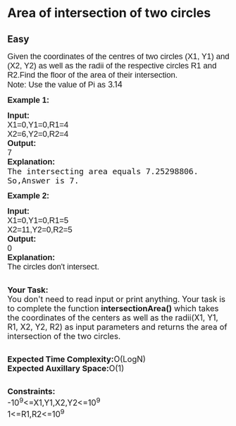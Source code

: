 # Area of intersection of two circles
## Easy
<div class="problems_problem_content__Xm_eO"><p><span style="font-size:18px"><span style="font-family:arial,helvetica,sans-serif">Given the coordinates of the centres of two circles (X1, Y1) and (X2, Y2) as well as the radii of the respective circles R1 and R2.Find the floor of the area of their intersection.</span><br>
<span style="font-family:arial,helvetica,sans-serif">Note:&nbsp;Use the value of Pi as </span>3.14</span></p>

<p><span style="font-size:18px"><strong><span style="font-family:arial,helvetica,sans-serif">Example 1:</span></strong></span></p>

<pre><span style="font-size:18px"><span style="font-family:arial,helvetica,sans-serif"><strong>Input:</strong>
X1=0,Y1=0,R1=4</span><span style="font-family:arial,helvetica,sans-serif">
X2=6,Y2=0,R2=4
<strong>Output:</strong>
7
<strong>Explanation:</strong>
</span>The intersecting area equals 7.25298806.
So,Answer is 7.</span></pre>

<p><span style="font-size:18px"><strong><span style="font-family:arial,helvetica,sans-serif">Example 2:</span></strong></span></p>

<pre><span style="font-size:18px"><span style="font-family:arial,helvetica,sans-serif"><strong>Input:</strong>
X1=0,Y1=0,R1=5</span><span style="font-family:arial,helvetica,sans-serif">
X2=11,Y2=0,R2=5
<strong>Output:</strong>
0
<strong>Explanation:</strong>
The circles don't intersect.</span></span></pre>

<p><br>
<span style="font-size:18px"><strong>Your Task:</strong><br>
You don't need to read input or print anything. Your task is to complete the function <strong>intersectionArea()</strong> which takes the coordinates of the centers as well as the radii(X1, Y1, R1, X2, Y2, R2) as input parameters and returns the area of intersection of the two circles.</span></p>

<p><br>
<span style="font-size:18px"><strong>Expected Time Complexity:</strong>O(LogN)<br>
<strong>Expected Auxillary Space:</strong>O(1)</span></p>

<p><br>
<span style="font-size:18px"><strong>Constraints:</strong><br>
-10<sup>9</sup>&lt;=X1,Y1,X2,Y2&lt;=10<sup>9</sup><br>
1&lt;=R1,R2&lt;=10<sup>9</sup></span></p>
</div>